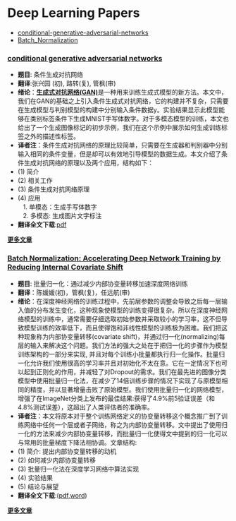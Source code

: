 # Deep Learning Papers
* [conditional-generative-adversarial-networks](#conditional-generative-adversarial-networks)
* [Batch_Normalization](#batch-normalization-accelerating-deep-network-training-by-reducing-internal-covariate-shift)

### [conditional generative adversarial networks](https://github.com/JulyEdu-PaperTranslation/DeepLearning/blob/master/conditional_generative_adversarial_networks/CGAN%E7%BF%BB%E8%AF%91.pdf)
* **题目**: 条件生成对抗网络
* **翻译**:张兴园 (初), 路转(复), 管枫(审)
* **绪论**：[**生成式对抗网络(GAN)**](https://arxiv.org/pdf/1406.2661.pdf)是一种用来训练生成式模型的新方法。本文中，我们在GAN的基础之上引入条件生成式对抗网络，它的构建并不复杂，只需要在生成模型与判别模型的构建中分别输入条件数据y。实验结果显示此模型能够在类别标签条件下生成MNIST手写体数字。对于多模态模型的训练，本文也给出了一个生成图像标记的初步示例，我们在这个示例中展示如何生成训练标签之外的描述性标签。
* **译者注**：条件生成对抗网络的原理比较简单，只需要在生成器和判别器中分别输入相同的条件变量，但是却可以有效地引导模型的数据生成。本文介绍了条件生成对抗网络的原理以及两个应用，结构如下：
 * (1) 简介
 * (2) 相关工作
 * (3) 条件生成对抗网络原理
 * (4) 应用  
    1. 单模态：生成手写体数字  
    2. 多模态: 生成图片文字标注
* **翻译全文下载**:[pdf](https://github.com/JulyEdu-PaperTranslation/DeepLearning/blob/master/conditional_generative_adversarial_networks/CGAN%E7%BF%BB%E8%AF%91.pdf)

**[更多文章](#deep-learning-papers)**

### [Batch Normalization: Accelerating Deep Network Training by Reducing Internal Covariate Shift](https://github.com/JulyEdu-PaperTranslation/DeepLearning/blob/master/Batch_Normalization/arx.pdf)
* **题目**: 批量归一化：通过减少内部协变量转移加速深度网络训练
* **翻译**：陈媛媛(初)，管枫(复)，任远航(审)
* **绪论**：在深度神经网络的训练过程中，先前层参数的调整会导致之后每一层输入值的分布发生变化，这种现象使模型的训练变得很复杂。所以在深度神经网络模型的训练中，通常需要仔细选取初始参数并采取较小的学习率，这不但导致模型训练的效率低下，而且使得饱和非线性模型的训练极为困难。我们把这种现象称为内部协变量转移(covariate shift)，并通过归一化(normalizing)每层的输入来解决这个问题。我们方法的强大之处在于把归一化的步骤作为模型训练架构的一部分来实现, 并且对每个训练小批量都执行归一化操作。批量归一化允许我们使用很高的学习率并且对初始化不太在意。它在一定情况下也可以起到正则化的作用，并减轻了对Dropout的需求。我们在最先进的图像分类模型中使用批量归一化法，在减少了14倍训练步骤的情况下实现了与原模型相同的精度，并以显著增量击败了原始模型。我们使用批量归一化的网络模型，增强了在ImageNet分类上发布的最佳结果:获得了4.9%前5验证误差（和4.8%测试误差），这超出了人类评估者的准确率。
* **译者注**：本文将原本对于整个训练网络定义的协变量转移这个概念推广到了训练网络中任何一个层或者子网络，称之为内部协变量转移。文中提出了使用归一化的方法来减少内部协变量转移，而批量归一化使得文中提到的归一化可以与常用的批量梯度下降法相协调。文章结构:
 * (1) 简介: 提出内部协变量转移的动机
 * (2) 如何减少内部协变量转移
 * (3) 批量归一化法在深度学习网络中算法实现
 * (4) 实验结果
 * (5) 结论与展望
* **翻译全文下载**:([pdf](https://github.com/JulyEdu-PaperTranslation/DeepLearning/blob/master/Batch_Normalization/arx.pdf),[word](https://github.com/JulyEdu-PaperTranslation/DeepLearning/blob/master/Batch_Normalization/%E7%BF%BB%E8%AF%91%E7%A8%BFWORD%E7%89%88.docx))

**[更多文章](#deep-learning-papers)**
